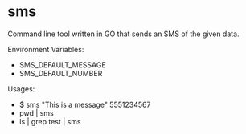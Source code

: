 # sms
Command line tool written in GO that sends an SMS of the given data.

Environment Variables:
  * SMS_DEFAULT_MESSAGE 
  * SMS_DEFAULT_NUMBER

Usages:
  * $ sms "This is a message" 5551234567
  * pwd | sms
  * ls | grep test | sms

